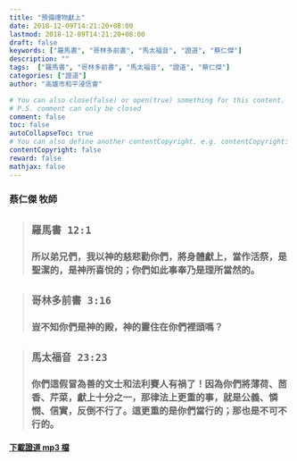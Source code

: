 ```yaml
---
title: "預備禮物獻上"
date: 2018-12-09T14:21:20+08:00
lastmod: 2018-12-09T14:21:20+08:00
draft: false
keywords: ["羅馬書", "哥林多前書", "馬太福音", "證道", "蔡仁傑"]
description: ""
tags:  ["羅馬書", "哥林多前書", "馬太福音", "證道", "蔡仁傑"]
categories: ["證道"]
author: "高雄市和平浸信會"

# You can also close(false) or open(true) something for this content.
# P.S. comment can only be closed
comment: false
toc: false
autoCollapseToc: true
# You can also define another contentCopyright. e.g. contentCopyright: "This is another copyright."
contentCopyright: false
reward: false
mathjax: false
---
```


### 蔡仁傑 牧師

> ## `羅馬書 12:1`
>
> ### 所以弟兄們，我以神的慈悲勸你們，將身體獻上，當作活祭，是聖潔的，是神所喜悅的；你們如此事奉乃是理所當然的。

> ## `哥林多前書 3:16`
>
> ### 豈不知你們是神的殿，神的靈住在你們裡頭嗎？

> ## `馬太福音 23:23`
>
> ### 你們這假冒為善的文士和法利賽人有禍了！因為你們將薄荷、茴香、芹菜，獻上十分之一，那律法上更重的事，就是公義、憐憫、信實，反倒不行了。這更重的是你們當行的；那也是不可不行的。

#### [下載證道 mp3 檔](/mp3-s/s20181209.mp3 "預備禮物獻上")